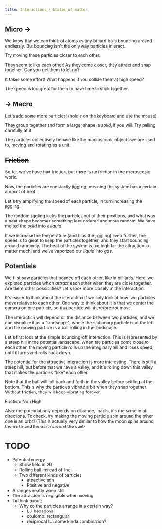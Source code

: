 ```yaml
---
title: Interactions / States of matter
---
```


## Micro &rarr;

We know that we can think of atoms as tiny billiard balls bouncing around endlessly. But bouncing isn't the only way particles interact. 

Try moving these particles closer to each other.

<script>

    var interactionSim = createSimulation({
        controls: [],
        graphs: ["energy"],
        parameters: {
            particleCount: 2,
            radiusScaling: 0.1,
            friction: 0.1,
            lennardJonesStrength: 0.5,
        },
    });

    v2.set(interactionSim.particles[0].position, -0.5, -0.5);
    v2.set(interactionSim.particles[1].position, 0.5, 0.5);

    setInteraction(interactionSim, 0, 0, Interaction.lennardJones);
</script>

They seem to like each other! As they come closer, they attract and snap together. Can you get them to let go?


<script>

    var interactionSim = createSimulation({
        controls: [],
        graphs: ["energy"],
        parameters: {
            particleCount: 2,
            radiusScaling: 0.1,
            friction: 0.1,
            lennardJonesStrength: 0.5,
        },
    });

    setInteraction(interactionSim, 0, 0, Interaction.lennardJones);
</script>

It takes some effort! What happens if you collide them at high speed?

<script>

    var interactionSim = createSimulation({
        controls: [],
        graphs: ["energy"],
        parameters: {
            particleCount: 2,
            radiusScaling: 0.1,
            lennardJonesStrength: 0.5,
            friction: 0.1,
        },
    });

    v2.set(interactionSim.particles[0].position, -0.5, -0.5);
    v2.set(interactionSim.particles[1].position, 0.5, 0.5);


    setInteraction(interactionSim, 0, 0, Interaction.lennardJones);
</script>

The speed is too great for them to have time to stick together.

## &rarr; Macro

Let's add some more particles! (hold _c_ on the keyboard and use the mouse)

<script>

    var interactionSim = createSimulation({
        controls: [],
        graphs: ["energy"],
        parameters: {
            particleCount: 1,
            radiusScaling: 0.1,
            lennardJonesStrength: 0.1,
            friction: 0.3,
        },
    });

    setInteraction(interactionSim, 0, 0, Interaction.lennardJones);
</script>

They group together and form a larger shape, a _solid_, if you will. Try pulling carefully at it.

<script>

    var interactionSim = createSimulation({
        controls: [],
        graphs: ["energy"],
        parameters: {
            particleCount: 19,
            radiusScaling: 0.1,
            friction: 0.1,
            lennardJonesStrength: 0.1,
        },
    });

    setInteraction(interactionSim, 0, 0, Interaction.lennardJones);
</script>

The particles collectively behave like the macroscopic objects we are used to, moving and rotating as a unit.

## ~~Friction~~

So far, we've have had friction, but there is no friction in the microscopic world.

<script>

	function perturbedLattice(simulation, particleIndex)
	{
		var particle = latticeParticleGenerator(simulation, particleIndex);
		var perturbationStrength = 0.05;
		var perturbation = randomUnitVector();
		v2.scale(perturbation, perturbation, perturbationStrength * simulation.parameters.radiusScaling);
		v2.add(particle.position, particle.position, perturbation);
		return particle;
	}

    var interactionSim = createSimulation({
        controls: [],
        graphs: ["energy"],
        particleGenerator: perturbedLattice,
        parameters: {
            particleCount: 19,
            radiusScaling: 0.1,
            lennardJonesStrength: 0.1,
        },
    });

    setInteraction(interactionSim, 0, 0, Interaction.lennardJones);
</script>

Now, the particles are constantly jiggling, meaning the system has a certain amount of heat.

Let's try amplifying the speed of each particle, in turn increasing the jiggling.


<script>
    var interactionSim = createSimulation({
        controls: ["thermostatTemperature"],
        graphs: ["energy"],
        particleGenerator: perturbedLattice,
        parameters: {
            particleCount: 19,
            radiusScaling: 0.1,
            lennardJonesStrength: 0.1,
            thermostatSpeed: 0.1,
        },
    });

    setInteraction(interactionSim, 0, 0, Interaction.lennardJones);
</script>

The random jiggling kicks the particles out of their positions, and what was a neat shape becomes something less ordered and more random. We have melted the _solid_ into a _liquid_.

If we increase the temperature (and thus the jiggling) even further, the speed is to great to keep the particles together, and they start bouncing around randomly. The heat of the system is too high for the attraction to matter much, and we've vaporized our _liquid_ into _gas_.

## Potentials

We first saw particles that bounce off each other, like in billiards. Here, we explored particles which _attract_ each other when they are close together. Are there other possiblities? Let's look more closely at the interaction.

It's easier to think about the interaction if we only look at how two particles move relative to each other. One way to think about it is that we center the camera on one particle, so that particle will therefore not move.

The interaction will depend on the distance between two particles, and we can visualize it as a "landscape", where the stationary particle is at the left and the moving particle is a ball rolling in the landscape. 

Let's first look at the simple bouncing-off interaction. This is represented by a steep hill in the potential landscape. When the particles come close to each other, the moving particle rolls up the imaginary hill and loses speed, until it turns and rolls back down.

<div id="potential2"></div>

<script>
    

    var createPotentialPlot = function(divId, potential)
    {
        var potentialPlot = {};
        var div = document.getElementById(divId);
        potentialPlot.graph = createGraph(div, "Potential");
        potentialPlot.potential = potential;
        return potentialPlot;
    }

    var updatePotentialPlot = function(potentialPlot, simulation)
    {
        var relativePosition = v2.alloc();
        v2.subtract(relativePosition, simulation.particles[0].position, simulation.particles[1].position);
        var distance = v2.magnitude(relativePosition);
        v2.free(relativePosition);
        var r = distance / (simulation.parameters.separationFactor * simulation.parameters.radiusScaling * 2);

        var xMax = 3;
        var xs = [];
        var ys = [];
        var sampleCount = 100;
        for (var i = 0; i < sampleCount; i++) {
            var x = lerp(0.6, i/(sampleCount - 1), xMax);
            xs.push(x);
            ys.push(potentialPlot.potential(x))
        }
        addCurve(potentialPlot.graph, {
            x: xs, y: ys, color: colors.black,
        });
        setGraphLimits(potentialPlot.graph, {
            yMax: 2, xMax: xMax,
        });
        var limits = getLimits(potentialPlot.graph);
        addCurve(potentialPlot.graph, {
            x: [r, r], y: [limits.yMin, limits.yMax], color: colors.black,
        });
        drawGraph(potentialPlot.graph);
    }

    var potentialPlot2 = createPotentialPlot("potential2", function(x) { 
        return (x < 1) ? (lennardJonesEnergy(x) - lennardJonesEnergy(1)) : 0;
    });

    var interactionSim = createSimulation({
        controls: [],
        graphs: ["energy"],
        parameters: {
            particleCount: 2,
            radiusScaling: 0.15,
            friction: 0.1,
            lennardJonesStrength: 0.1,
            simulationTimePerSecond: 1,
        },
        customUpdate: function(simulation) { updatePotentialPlot(potentialPlot2, simulation); },
    });

    v2.set(interactionSim.particles[0].position, 0, 0);
    interactionSim.particles[0].mass = Infinity;
    v2.set(interactionSim.particles[1].position, 0.7, 0.7);

    setInteraction(interactionSim, 0, 0, Interaction.repulsive);
</script>

The potential for the attractive interaction is more interesting. There is still a steep hill, but before that we have a valley, and it's rolling down this valley that makes the particles "like" each other.

<div id="potential"></div>

<script>
    var potentialPlot = createPotentialPlot("potential", lennardJonesEnergy);

    var interactionSim = createSimulation({
        controls: [],
        graphs: ["energy"],
        parameters: {
            particleCount: 2,
            radiusScaling: 0.15,
            friction: 0.1,
            lennardJonesStrength: 0.1,
            simulationTimePerSecond: 1,
        },
        customUpdate: function(simulation) { updatePotentialPlot(potentialPlot, simulation); },
    });

    v2.set(interactionSim.particles[0].position, 0, 0);
    interactionSim.particles[0].mass = Infinity;
    v2.set(interactionSim.particles[1].position, 0.7, 0.7);

    setInteraction(interactionSim, 0, 0, Interaction.lennardJones);
</script>

Note that the ball will roll back and forth in the valley before settling at the bottom. This is why the particles vibrate a bit when they snap together. Without friction, they will keep vibrating forever.

Friction: No <script> createSliderHere(value => interactionSim.parameters.thermostatTemperature = lerp(0, value, 0.1)); </script>\ High

Also: the potential only depends on distance, that is, it's the same in all directions. To check, try making the moving particle spin around the other one in an orbit! (This is actually very similar to how the moon spins around the earth and the earth around the sun!)


# TODO

* Potential energy
    * Show field in 2D
    * Rolling ball instead of line
	* Two different kinds of particles
        * attractive adn
		* Positive and negative
* Arranges neatly when still
* The attraction is negligible when moving
* To think about:
    * Why do the particles arrange in a certain way?
        * LJ: hexagonal
        * coulomb: rectangular
        * reciprocal LJ: some kinda combination?